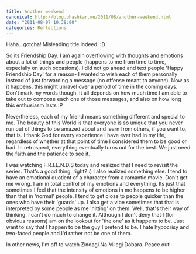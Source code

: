 ```yaml
---
title: Another weekend
canonical: http://blog.bhashkar.me/2011/08/another-weekend.html
date: "2011-08-07 10:38:00"
categories: Reflections
---
```

Haha.. gotcha! Misleading title indeed. :D

So its Friendship Day. I am again overflowing with thoughts and emotions about a lot of things and people (happens to me from time to time, especially on such occasions).<span class="more"></span> I did not go ahead and text people 'Happy Friendship Day' for a reason- I wanted to wish each of them personally instead of just forwarding a message (no offense meant to anyone). Now as it happens, this might unravel over a period of time in the coming days. Don't mark my words though. It all depends on how much time I am able to take out to compose each one of those messages, and also on how long this enthusiasm lasts :P

Nevertheless, each of my friend means something different and special to me. The beauty of this World is that everyone is so unique that you never run out of things to be amazed about and learn from others, if you want to, that is. I thank God for every experience I have ever had in my life, regardless of whether at that point of time I considered them to be good or bad. In retrospect, everything eventually turns out for the best. We just need the faith and the patience to see it.

I was watching F.R.I.E.N.D.S today and realized that I need to revisit the series. That's a good thing, right? :) I also realized something else. I tend to have an emotional quotient of a character from a romantic movie. Don't get me wrong. I am in total control of my emotions and everything. Its just that sometimes I feel that the intensity of emotions in me happens to be higher than that in 'normal' people. I tend to get close to people quicker than the ones who have their 'guards' up. I also get a vibe sometimes that that is interpreted by some people as me 'hitting' on them. Well, that's their way of thinking. I can't do much to change it. Although I don't deny that I (for obvious reasons) am on the lookout for 'the one' as it happens to be. Just want to say that I happen to be the guy I pretend to be. I hate hypocrisy and two-faced people and I'd rather not be one of them.

In other news, I'm off to watch Zindagi Na Milegi Dobara. Peace out!